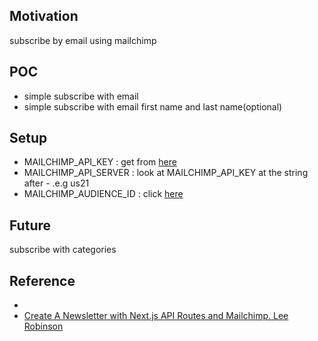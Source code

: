 <h2>Motivation</h2>
subscribe by email using mailchimp

<h2>POC</h2>
<ul>
<li>simple subscribe with email</li>
<li>simple subscribe with email first name and last name(optional)</li>
</ul>

<h2>Setup</h2>
<ul>
<li>MAILCHIMP_API_KEY : get from <a href='https://admin.mailchimp.com/account/api/manage/#create'>here</a></li>
<li>MAILCHIMP_API_SERVER : look at MAILCHIMP_API_KEY at the string after - .e.g us21</li>
<li>MAILCHIMP_AUDIENCE_ID : click <a href='https://admin.mailchimp.com/audience/settings?id=308239'>here</a> </li>
</ul>


<h2>Future</h2>
subscribe with categories


<h2>Reference</h2>
<ul>
<li></li>
<li><a href='https://leerob.io/blog/mailchimp-next-js'>Create A Newsletter with Next.js API Routes and Mailchimp. Lee Robinson</a></li>
</ul>

